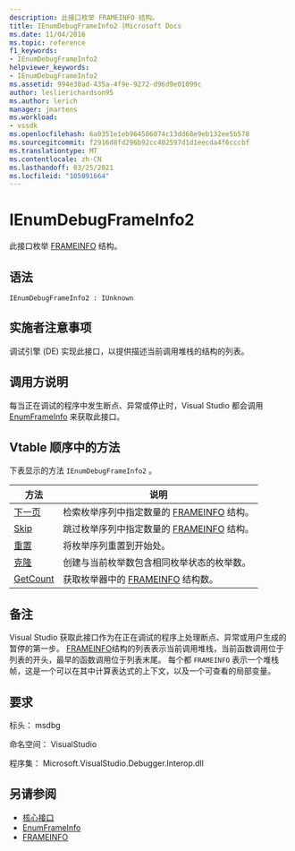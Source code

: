 ```yaml
---
description: 此接口枚举 FRAMEINFO 结构。
title: IEnumDebugFrameInfo2 |Microsoft Docs
ms.date: 11/04/2016
ms.topic: reference
f1_keywords:
- IEnumDebugFrameInfo2
helpviewer_keywords:
- IEnumDebugFrameInfo2
ms.assetid: 994e30ad-435a-4f9e-9272-d96d9e01099c
author: leslierichardson95
ms.author: lerich
manager: jmartens
ms.workload:
- vssdk
ms.openlocfilehash: 6a0351e1eb964506074c13dd68e9eb132ee5b578
ms.sourcegitcommit: f2916d8fd296b92cc402597d1d1eecda4f6cccbf
ms.translationtype: MT
ms.contentlocale: zh-CN
ms.lasthandoff: 03/25/2021
ms.locfileid: "105091664"
---
```

# <a name="ienumdebugframeinfo2"></a>IEnumDebugFrameInfo2
此接口枚举 [FRAMEINFO](../../../extensibility/debugger/reference/frameinfo.md) 结构。

## <a name="syntax"></a>语法

```
IEnumDebugFrameInfo2 : IUnknown
```

## <a name="notes-for-implementers"></a>实施者注意事项
 调试引擎 (DE) 实现此接口，以提供描述当前调用堆栈的结构的列表。

## <a name="notes-for-callers"></a>调用方说明
 每当正在调试的程序中发生断点、异常或停止时，Visual Studio 都会调用 [EnumFrameInfo](../../../extensibility/debugger/reference/idebugthread2-enumframeinfo.md) 来获取此接口。

## <a name="methods-in-vtable-order"></a>Vtable 顺序中的方法
 下表显示的方法 `IEnumDebugFrameInfo2` 。

|方法|说明|
|------------|-----------------|
|[下一页](../../../extensibility/debugger/reference/ienumdebugframeinfo2-next.md)|检索枚举序列中指定数量的 [FRAMEINFO](../../../extensibility/debugger/reference/frameinfo.md) 结构。|
|[Skip](../../../extensibility/debugger/reference/ienumdebugframeinfo2-skip.md)|跳过枚举序列中指定数量的 [FRAMEINFO](../../../extensibility/debugger/reference/frameinfo.md) 结构。|
|[重置](../../../extensibility/debugger/reference/ienumdebugframeinfo2-reset.md)|将枚举序列重置到开始处。|
|[克隆](../../../extensibility/debugger/reference/ienumdebugframeinfo2-clone.md)|创建与当前枚举数包含相同枚举状态的枚举数。|
|[GetCount](../../../extensibility/debugger/reference/ienumdebugframeinfo2-getcount.md)|获取枚举器中的 [FRAMEINFO](../../../extensibility/debugger/reference/frameinfo.md) 结构数。|

## <a name="remarks"></a>备注
 Visual Studio 获取此接口作为在正在调试的程序上处理断点、异常或用户生成的暂停的第一步。 [FRAMEINFO](../../../extensibility/debugger/reference/frameinfo.md)结构的列表表示当前调用堆栈，当前函数调用位于列表的开头，最早的函数调用位于列表末尾。 每个都 `FRAMEINFO` 表示一个堆栈帧，这是一个可以在其中计算表达式的上下文，以及一个可查看的局部变量。

## <a name="requirements"></a>要求
 标头： msdbg

 命名空间： VisualStudio

 程序集： Microsoft.VisualStudio.Debugger.Interop.dll

## <a name="see-also"></a>另请参阅
- [核心接口](../../../extensibility/debugger/reference/core-interfaces.md)
- [EnumFrameInfo](../../../extensibility/debugger/reference/idebugthread2-enumframeinfo.md)
- [FRAMEINFO](../../../extensibility/debugger/reference/frameinfo.md)
